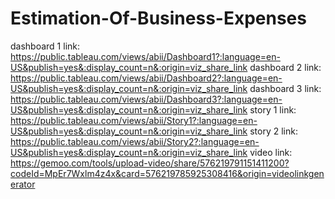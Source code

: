 # Estimation-Of-Business-Expenses
dashboard 1 link: https://public.tableau.com/views/abii/Dashboard1?:language=en-US&publish=yes&:display_count=n&:origin=viz_share_link
dashboard 2 link: https://public.tableau.com/views/abii/Dashboard2?:language=en-US&publish=yes&:display_count=n&:origin=viz_share_link
dashboard 3 link: https://public.tableau.com/views/abii/Dashboard3?:language=en-US&publish=yes&:display_count=n&:origin=viz_share_link
story 1 link: https://public.tableau.com/views/abii/Story1?:language=en-US&publish=yes&:display_count=n&:origin=viz_share_link
story 2 link: https://public.tableau.com/views/abii/Story2?:language=en-US&publish=yes&:display_count=n&:origin=viz_share_link
video link: https://gemoo.com/tools/upload-video/share/576219791151411200?codeId=MpEr7Wxlm4z4x&card=576219785925308416&origin=videolinkgenerator
